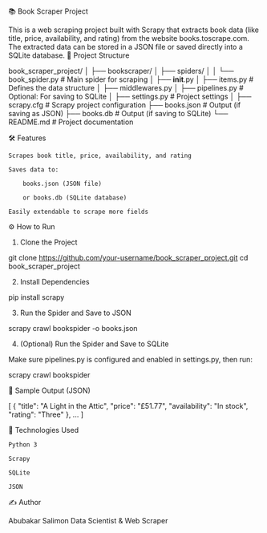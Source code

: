 📚 Book Scraper Project

This is a web scraping project built with Scrapy that extracts book data (like title, price, availability, and rating) from the website books.toscrape.com. The extracted data can be stored in a JSON file or saved directly into a SQLite database.
🚀 Project Structure

book_scraper_project/
│
├── bookscraper/
│   ├── spiders/
│   │   └── book_spider.py      # Main spider for scraping
│   ├── __init__.py
│   ├── items.py                # Defines the data structure
│   ├── middlewares.py
│   ├── pipelines.py            # Optional: For saving to SQLite
│   ├── settings.py             # Project settings
│
├── scrapy.cfg                  # Scrapy project configuration
├── books.json                  # Output (if saving as JSON)
├── books.db                    # Output (if saving to SQLite)
└── README.md                   # Project documentation

🛠 Features

    Scrapes book title, price, availability, and rating

    Saves data to:

        books.json (JSON file)

        or books.db (SQLite database)

    Easily extendable to scrape more fields

⚙️ How to Run
1. Clone the Project

git clone https://github.com/your-username/book_scraper_project.git
cd book_scraper_project

2. Install Dependencies

pip install scrapy

3. Run the Spider and Save to JSON

scrapy crawl bookspider -o books.json

4. (Optional) Run the Spider and Save to SQLite

Make sure pipelines.py is configured and enabled in settings.py, then run:

scrapy crawl bookspider

💾 Sample Output (JSON)

[
  {
    "title": "A Light in the Attic",
    "price": "£51.77",
    "availability": "In stock",
    "rating": "Three"
  },
  ...
]

🧱 Technologies Used

    Python 3

    Scrapy

    SQLite 

    JSON

✍️ Author

Abubakar Salimon
Data Scientist & Web Scraper
